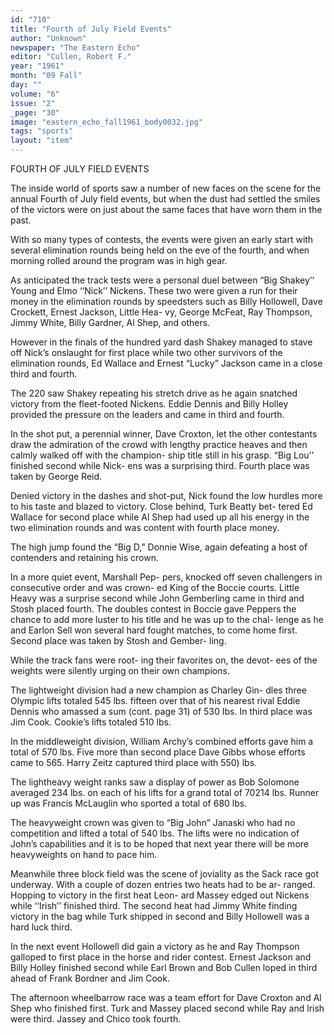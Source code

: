 ```yaml
---
id: "710"
title: "Fourth of July Field Events"
author: "Unknown"
newspaper: "The Eastern Echo"
editor: "Cullen, Robert F."
year: "1961"
month: "09 Fall"
day: ""
volume: "6"
issue: "2"
_page: "30"
image: "eastern_echo_fall1961_body0032.jpg"
tags: "sports"
layout: "item"
---
```

FOURTH OF JULY FIELD EVENTS

The inside world of sports saw a number of new faces on the scene for the annual
Fourth of July field events, but when the dust had settled the smiles of the victors were
on just about the same faces that have worn them in the past.

With so many types of contests, the events were given an early start with several
elimination rounds being held on the eve of the fourth, and when morning rolled
around the program was in high gear.

As anticipated the track tests were a personal duel between “Big Shakey’’ Young and
Elmo ‘‘Nick’’ Nickens. These two were given a run for their money in the elimination
rounds by speedsters such as Billy Hollowell, Dave Crockett, Ernest Jackson, Little Hea-
vy, George McFeat, Ray Thompson, Jimmy White, Billy Gardner, Al Shep, and others.

However in the finals of the hundred yard dash Shakey managed to
stave off Nick’s onslaught for first place while two other survivors of
the elimination rounds, Ed Wallace and Ernest “Lucky” Jackson came
in a close third and fourth.

The 220 saw Shakey repeating his stretch drive as he again snatched
victory from the fleet-footed Nickens. Eddie Dennis and Billy Holley
provided the pressure on the leaders and came in third and
fourth.

In the shot put, a perennial winner, Dave Croxton, let the
other contestants draw the admiration of the crowd with lengthy
practice heaves and then calmly walked off with the champion-
ship title still in his grasp. “Big Lou’’ finished second while Nick-
ens was a surprising third. Fourth place was taken by George
Reid.

Denied victory in the dashes and shot-put, Nick found the low
hurdles more to his taste and blazed to
victory. Close behind, Turk Beatty bet-
tered Ed Wallace for second place while
Al Shep had used up all his energy in the
two elimination rounds and was content
with fourth place money.

The high jump found the “Big D,”
Donnie Wise, again defeating a host of
contenders and retaining his crown.

In a more quiet event, Marshall Pep-
pers, knocked off seven challengers
in consecutive order and was crown-
ed King of the Boccie courts. Little
Heavy was a surprise second while
John Gemberling came in third and
Stosh placed fourth. The doubles
contest in Boccie gave Peppers
the chance to add more luster to
his title and he was up to the chal-
lenge as he and Earlon Sell won
several hard fought matches, to
come home first. Second place
was taken by Stosh and Gember-
ling.

While the track fans were root-
ing their favorites on, the devot-
ees of the weights were silently
urging on their own champions.

The lightweight division had a
new champion as Charley Gin-
dles three Olympic lifts totaled
545 lbs. fifteen over that of his
nearest rival Eddie Dennis who
amassed a sum (cont. page 31)
of 530 Ibs. In third place was Jim Cook. Cookie’s
lifts totaled 510 lbs.

In the middleweight division, William Archy’s
combined efforts gave him a total of 570 lbs. Five
more than second place Dave Gibbs whose efforts
came to 565. Harry Zeitz captured third place with
550) lbs.

The lightheavy weight ranks saw a display of
power as Bob Solomone averaged 234 lbs. on each
of his lifts for a grand total of 70214 lbs. Runner
up was Francis McLauglin who sported a total of
680 lbs.

The heavyweight crown was given to “Big John”
Janaski who had no competition and lifted a total
of 540 lbs. The lifts were no indication of John’s
capabilities and it is to be hoped that next year there
will be more heavyweights on hand to pace him.

Meanwhile three block field was the scene of
joviality as the Sack race got underway. With a
couple of dozen entries two heats had to be ar-
ranged. Hopping to victory in the first heat Leon-
ard Massey edged out Nickens while ‘‘Irish’’ finished
third. The second heat had Jimmy White finding
victory in the bag while Turk shipped in second and
Billy Hollowell was a hard luck third.

In the next event Hollowell did gain a victory as
he and Ray Thompson galloped to first place in the
horse and rider contest. Ernest Jackson and Billy
Holley finished second while Earl Brown and Bob
Cullen loped in third ahead of Frank Bordner and
Jim Cook.

The afternoon wheelbarrow race was a team
effort for Dave Croxton and Al Shep who finished
first. Turk and Massey placed second while Ray
and lrish were third. Jassey and Chico took fourth.
